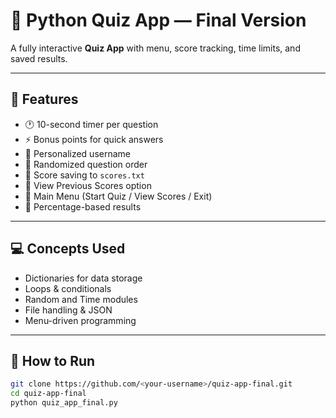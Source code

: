 # 🧠 Python Quiz App — Final Version

A fully interactive **Quiz App** with menu, score tracking, time limits, and saved results.

---

## 🚀 Features
- 🕐 10-second timer per question
- ⚡ Bonus points for quick answers
- 👤 Personalized username
- 🔀 Randomized question order
- 💾 Score saving to `scores.txt`
- 📜 View Previous Scores option
- 🧩 Main Menu (Start Quiz / View Scores / Exit)
- 🏁 Percentage-based results

---

## 💻 Concepts Used
- Dictionaries for data storage  
- Loops & conditionals  
- Random and Time modules  
- File handling & JSON  
- Menu-driven programming  

---

## 🧩 How to Run
```bash
git clone https://github.com/<your-username>/quiz-app-final.git
cd quiz-app-final
python quiz_app_final.py

